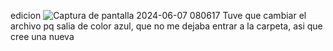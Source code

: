 edicion
![Captura de pantalla 2024-06-07 080617](https://github.com/MarcoENri/DeberObjetos/assets/130495181/6a3a9d27-03df-4844-b437-0c39a4e39614)
Tuve que cambiar el archivo pq salia de color azul, que no me dejaba entrar a la carpeta, asi que cree una nueva
